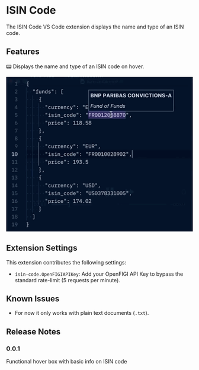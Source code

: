 # ISIN Code

The ISIN Code VS Code extension displays the name and type of an ISIN code.

## Features

📟 Displays the name and type of an ISIN code on hover.

![Isin code hovering](images/isin-code.gif)

## Extension Settings

This extension contributes the following settings:

* `isin-code.OpenFIGIAPIKey`: Add your OpenFIGI API Key to bypass the standard rate-limit (5 requests per minute).

## Known Issues

- For now it only works with plain text documents (`.txt`).

## Release Notes

### 0.0.1

Functional hover box with basic info on ISIN code

